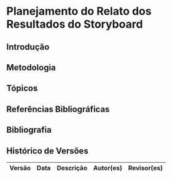 # Planejamento do Relato dos Resultados do Storyboard


## Introdução


## Metodologia


## Tópicos


## Referências Bibliográficas

## Bibliografia

## Histórico de Versões

| Versão | Data | Descrição | Autor(es) | Revisor(es) |
| ------ | ---- | --------- | --------- | ----------- |